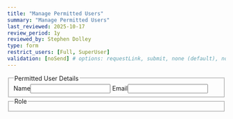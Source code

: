 ```yaml
---
title: "Manage Permitted Users"
summary: "Manage Permitted Users"
last_reviewed: 2025-10-17
review_period: 1y
reviewed_by: Stephen Dolley
type: form
restrict_users: [Full, SuperUser]
validation: [noSend] # options: requestLink, submit, none (default), noSend
---
```


<form class="verified-form">
  <fieldset>
    <legend>Permitted User Details</legend>
    <label>Name<input required class="name" type="text" /></label>
    <label>Email<input required type="email" /></label>
  </fieldset>

  <fieldset>
    <legend>Role</legend>
    <div class="roles-container"></div>
  </fieldset>
</form>

<script type="module">
  import { manageBinArrayForm } from "/js/binArrayInterface.js";

  document.addEventListener("access-validated", async () => {
    const form = document.querySelector("form.verified-form");
    const rolesContainer = form.querySelector(".roles-container");

    // --- fetch roles dynamically from the bin-store ---
    const rolesData = await fetch("/.netlify/functions/manageBinArrays", {
      method: "POST",
      headers: {
        "Content-Type": "application/json",
        "x-admin-token": window.ADMIN_SESSION_KEY
      },
      body: JSON.stringify({ action: "list", section_key: "Roles", bin_key: "UserAccess" })
    }).then(res => res.json());

    if (rolesData.success && Array.isArray(rolesData.records)) {
      // each record represents a role
      rolesContainer.innerHTML = "";
      rolesData.records.forEach(record => {
        const roleName = Object.values(record)[0]; // assuming first value is the role name
        const label = document.createElement("label");
        const input = document.createElement("input");
        input.type = "checkbox";
        input.value = roleName;
        label.appendChild(input);
        label.append(` ${roleName}`);
        rolesContainer.appendChild(label);
      });
    }

    // --- manage the form using binArrayInterface ---
    manageBinArrayForm({
      binKey: "UserAccess",
      sectionKey: "permitted_users",
      listLabel: "Existing Accounts",
      form
    });
  });
</script>
